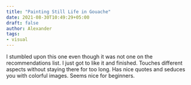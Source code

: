 ```yaml
---
title: "Painting Still Life in Gouache"
date: 2021-08-30T10:49:29+05:00
draft: false
author: Alexander
tags:
- visual
---
```


I stumbled upon this one even though it was not one on the recommendations list.
I just got to like it and finished.
Touches different aspects without staying there for too long.
Has nice quotes and seduces you with colorful images.
Seems nice for beginners.
